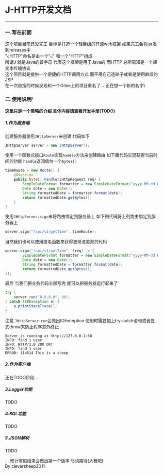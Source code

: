 # J-HTTP开发文档
***
### 一.写在前面
这个项目目前还没完工 目标是打造一个轻量级的开源web框架 如果完工会将jar发到releases中 \
"JHTTP"命名是由一个"J" 和一个"HTTP"组成 \
所谓J 就是Java的首字母 代表这个框架是用于Java的 而HTTP 总所周知是一个超文本传输协议\
这个项目就是提供一个便捷的HTTP调用方式 而不用自己造轮子或者是使用麻烦的JSP\
在一次自搜的时候发现和一个Gitee上的项目重名了... 正在想一个新的名字\

### 二.使用说明‘
**这里只是一个简略的介绍 具体内容请查看开发手册(TODO)**
##### 1.作为服务端
创建服务器使用`JHttpServer`来创建 代码如下
```java
JHttpServer server = new JHttpServer();
```
使用一个函数式接口`Route`实现`handle`方法来创建路由 如下面代码实现获得当前时间的功能 `handle`返回值为一个`bytes[]`
```java
timeRoute = new Route() {
    @Override
    public byte[] handle(JHttpRequest req) {
        SimpleDateFormat formatter = new SimpleDateFormat("yyyy-MM-dd HH:mm:ss");
        Date date = new Date();
        String formattedDate = formatter.format(date);
        return formattedDate.getBytes();
    }
}
```
使用`JHttpServer.sign`来将路由绑定到服务器上 如下列代码将上列路由绑定到服务器上
```java
server.sign("/api/v1/getTime", timeRoute);
```
当然我们也可以使用匿名函数来获得更简洁美观的代码
```java
server.sign("/api/v1/getTime", (req) -> {
        SimpleDateFormat formatter = new SimpleDateFormat("yyyy-MM-dd HH:mm:ss");
        Date date = new Date();
        String formattedDate = formatter.format(date);
        return formattedDate.getBytes();
});
```
最后 当我们把业务代码全部写完 就可以把服务器运行起来了
```java
try {
    server.run("0.0.0.0", 80);
} catch (IOException e) {
    e.printStackTrace();
}
```
注意 `JHttpServer.run`会抛出IOException 使用时需要加上try-catch语句或者显式throw来防止程序意外终止
```
Server is running at http://127.0.0.1:80
INFO: find 1 user
INFO: HTTP/1.0 200 OK!
INFO: find 1 user
ERROR: 114514 This is a sheep
```
##### 2.作为客户端
还在TODO阶段...

##### 3.Logger功能
TODO

##### 4.SQL功能
TODO

##### 5.JSON解析
TODO

....预计寒假结束会做出第一个版本 尽请期待(大概吧) \
By cleversheep2011
